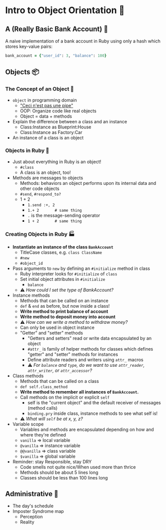 # Intro to Object Orientation 🧱

## A (Really Basic Bank Account) 🧩

A naive implementation of a bank account in Ruby using only a hash which stores key-value pairs:

```ruby
bank_account = {"user_id": 3, "balance": 100}
```

## Objects 📦

### The Concept of an Object 🤔

- `object` in programming domain
  - ["Ceci n'est pas une pipe"](https://i.kym-cdn.com/entries/icons/original/000/022/133/the-treachery-of-images-this-is-not-a-pipe-1948(2).jpg)
  - OOP: Organize code like real objects
  - Object = data + methods
- Explain the difference between a class and an instance
  - Class:Instance as Blueprint:House
  - Class:Instance as Factory:Car
- An instance of a class is an object

### Objects in Ruby 💎

- Just about everything in Ruby is an object!
  - `#class`
  - A class is an object, too!
- Methods are messages to objects
  - Methods: behaviors an object performs upon its internal data and other code objects
  - `#send`, `#respond_to?`
  - 1 + 2
    - `1.send :+, 2`
    - `1.+ 2       # same thing`
    - `.` is the message-sending operator
    - `1 + 2       # same thing`

### Creating Objects in Ruby 🏭

- **Instantiate an instance of the class `BankAccount`**
  - TitleCase classes, e.g. `class ClassName`
  - `#new`
  - `#object_id`
- Pass arguments to `new` by defining an `#initialize` method in class
  - Ruby interpreter looks for `#initialize` of `class`
  - Set initial object attributes in `#initialize`
    - `balance`
  - ⚠️ *How could I set the type of BankAccount?*
- Instance methods
  - Methods that can be called on an instance
  - `def` & `end` as before, but now inside a class!
  - **Write method to print balance of account**
  - **Write method to deposit money into account**
  - ⚠️ *How can we write a method to withdraw money?*
  - Can only be used in object instance
  - "Getter" and "setter" methods
    - "Getters and setters" read or write data encapsulated by an object
    - `#attr_` is family of helper methods for classes which defines "getter" and "setter" methods for instances
    - Define attribute readers and writers using `attr_` macros
    - ⚠️ *For `balance` and `type`, do we want to use `attr_reader`, `attr_writer`, or `attr_accessor`?*
- Class methods
  - Methods that can be called on a class
  - `def self.class_method`
  - **Write method to remember all instances of `BankAccount`.**
  - Call methods on the implicit or explicit `self`
    - self is the "current object" and the default receiver of messages (method calls)
    - `binding.pry` inside class, instance methods to see what self is!
  - ⚠️ *What will `self` be at x, y, z?*
- Variable scope
  - Variables and methods are encapsulated depending on how and where they're defined
  - `vanilla` => local variable
  - `@vanilla` => instance variable
  - `@@vanilla` => class variable
  - `$vanilla` => global variable
- Reminder: stay Responsible, stay DRY
  - Code smells not quite nice/When used more than thrice
  - Methods should be about 5 lines long
  - Classes should be less than 100 lines long

## Administrative 🧐

- The day's schedule
- Imposter Syndrome map
  - Perception
  - Reality